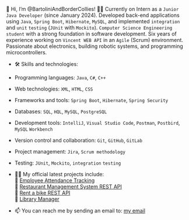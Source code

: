 👋 Hi, I’m @BartoliniAndBorderCollies!
👩‍💻 Currently on Intern as a `Junior Java Developer` (since January 2024). Developed back-end applications using `Java`, `Spring Boot`, `Hibernate`, `MySQL`, and implemented `integration` and `unit` `testing` (`JUnit` with `Mockito`). `Computer Science Engineering student` with a strong foundation in software development. 
Six years of experience working on `Vincent WEB API` in an `Agile` (Scrum) environment. Passionate about electronics, building robotic systems, and programming microcontrollers.
- 🛠 Skills and technologies:
- Programming languages: `Java`, `C#`, `C++`
- Web technologies: `XML`, `HTML`, `CSS`
- Frameworks and tools: `Spring Boot`, `Hibernate`, `Spring Security`
- Databases: `SQL`, `HQL`, `MySQL`, `PostgreSQL`
- Development tools: `IntelliJ`, `Visual Studio Code`, `Postman`, `Postbird`, `MySQL` `Workbench`
- Version control and collaboration: `Git`, `GitHub`, `GitLab`
- Project management: `Jira`, `Scrum methodology`
- Testing: `JUnit`, `Mockito`, `integration` `testing`

- 👩‍💻 My official latest projects include:
<br> 🔭 [Employee Attendance Tracking](https://github.com/BartoliniAndBorderCollies/Employee_attendance_tracking)
<br> 🔭 [Restaurant Management System REST API](https://github.com/BartoliniAndBorderCollies/Restaurant_Management_System_REST_API)
<br> 🔭 [Rent a bike REST API](https://github.com/BartoliniAndBorderCollies/Bike.v2_REST_API)
<br> 🔭 [Library Manager](https://github.com/BartoliniAndBorderCollies/Library_Manager_Official)
- 📫 You can reach me by sending an email to: <a href="mailto:bartek.klodnicki@gmail.com">my email</a>

<!---
BartoliniAndBorderCollies/BartoliniAndBorderCollies is a ✨ special ✨ repository because its `README.md` (this file) appears on your GitHub profile.
You can click the Preview link to take a look at your changes.
--->
